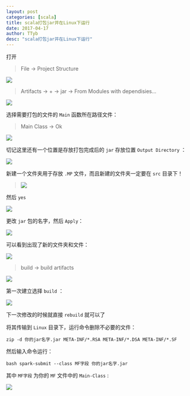```yaml
---
layout: post
categories: [scala]
title: scala打包jar并在Linux下运行
date: 2017-04-17
author: TTyb
desc: "scala打包jar并在Linux下运行"
---
```


打开

>File -> Project Structure

![](http://images2015.cnblogs.com/blog/996148/201704/996148-20170417175414852-819020746.png)

>Artifacts -> + -> jar -> From Modules with dependisies...

![](http://images2015.cnblogs.com/blog/996148/201704/996148-20170417175522759-699187820.png)

选择需要打包的文件的 `Main` 函数所在路径文件：

>Main Class -> Ok

![](http://images2015.cnblogs.com/blog/996148/201704/996148-20170417175927243-212182658.png)

切记这里还有一个位置是存放打包完成后的 `jar` 存放位置 `Output Directory` ：

![](http://images2015.cnblogs.com/blog/996148/201704/996148-20170417190747399-1810695351.png)

新建一个文件夹用于存放 `.MP` 文件，而且新建的文件夹一定要在 `src` 目录下！

> ![](http://images2015.cnblogs.com/blog/996148/201704/996148-20170417180424696-878136188.png)

然后 `yes`

![](http://images2015.cnblogs.com/blog/996148/201704/996148-20170417184939196-1883591098.png)

更改 `jar` 包的名字，然后 `Apply`：

![](http://images2015.cnblogs.com/blog/996148/201704/996148-20170417185113790-1736070932.png)

可以看到出现了新的文件夹和文件：

![](http://images2015.cnblogs.com/blog/996148/201704/996148-20170417185213946-558849415.png)

> build -> build artifacts

![](http://images2015.cnblogs.com/blog/996148/201704/996148-20170417185344774-194276525.png)

第一次建立选择 `build` ：

![](http://images2015.cnblogs.com/blog/996148/201704/996148-20170417185421368-1900752468.png)

下一次修改的时候就直接 `rebuild` 就可以了

将其传输到 `Linux` 目录下，运行命令删除不必要的文件：

```
zip -d 你的jar名字.jar META-INF/*.RSA META-INF/*.DSA META-INF/*.SF
```

然后输入命令运行：

```
bash spark-submit --class MF字段 你的jar名字.jar
```

其中 `MF字段` 为你的 `MF` 文件中的 `Main-Class` :

![](http://images2015.cnblogs.com/blog/996148/201704/996148-20170417190458790-523139930.png)